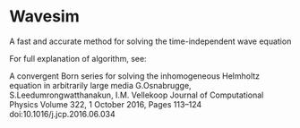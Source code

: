 # Wavesim
A fast and accurate method for solving the time-independent wave equation

For full explanation of algorithm, see: 

A convergent Born series for solving the inhomogeneous Helmholtz equation in arbitrarily large media
G.Osnabrugge, S.Leedumrongwatthanakun, I.M. Vellekoop
Journal of Computational Physics Volume 322, 1 October 2016, Pages 113–124
doi:10.1016/j.jcp.2016.06.034

